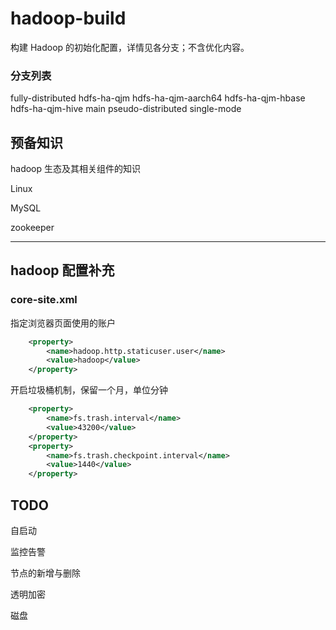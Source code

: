 # hadoop-build

构建 Hadoop 的初始化配置，详情见各分支；不含优化内容。

### 分支列表

fully-distributed
hdfs-ha-qjm
hdfs-ha-qjm-aarch64
hdfs-ha-qjm-hbase
hdfs-ha-qjm-hive
main
pseudo-distributed
single-mode

## 预备知识

hadoop 生态及其相关组件的知识

Linux

MySQL

zookeeper

---

## hadoop 配置补充

### core-site.xml

指定浏览器页面使用的账户

```xml
    <property>
        <name>hadoop.http.staticuser.user</name>
        <value>hadoop</value>
    </property>
```

开启垃圾桶机制，保留一个月，单位分钟

```xml
    <property>
        <name>fs.trash.interval</name>
        <value>43200</value>
    </property>
    <property>
        <name>fs.trash.checkpoint.interval</name>
        <value>1440</value>
    </property>
```


## TODO

自启动

监控告警

节点的新增与删除

透明加密

磁盘
